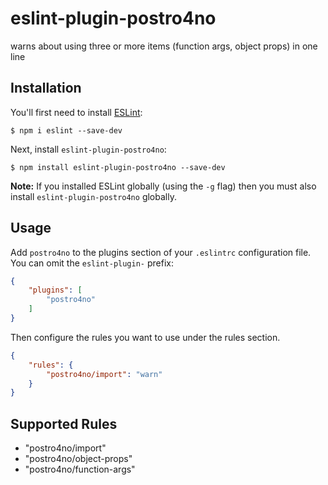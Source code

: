 # eslint-plugin-postro4no

warns about using three or more items (function args, object props) in one line

## Installation

You'll first need to install [ESLint](http://eslint.org):

```
$ npm i eslint --save-dev
```

Next, install `eslint-plugin-postro4no`:

```
$ npm install eslint-plugin-postro4no --save-dev
```

**Note:** If you installed ESLint globally (using the `-g` flag) then you must also install `eslint-plugin-postro4no` globally.

## Usage

Add `postro4no` to the plugins section of your `.eslintrc` configuration file. You can omit the `eslint-plugin-` prefix:

```json
{
    "plugins": [
        "postro4no"
    ]
}
```

Then configure the rules you want to use under the rules section.

```json
{
    "rules": {
        "postro4no/import": "warn"
    }
}
```

## Supported Rules

* "postro4no/import"
* "postro4no/object-props"
* "postro4no/function-args"